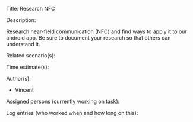 Title: Research NFC

Description:

  Research near-field communication (NFC) and find ways to apply it
  to our android app. Be sure to document your research so that others
  can understand it.
  
Related scenario(s):


  
Time estimate(s):

  

Author(s):

  - Vincent

Assigned persons (currently working on task):



Log entries (who worked when and how long on this):


